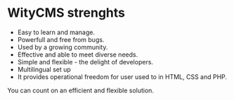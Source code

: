 # WityCMS strenghts

* Easy to learn and manage.
* Powerfull and free from bugs.
* Used by a growing community.
* Effective and able to meet diverse needs.
* Simple and flexible - the delight of developers.
* Multilingual set up
* It provides operational freedom for user used to in HTML, CSS and PHP.

You can count on an efficient and flexible solution.